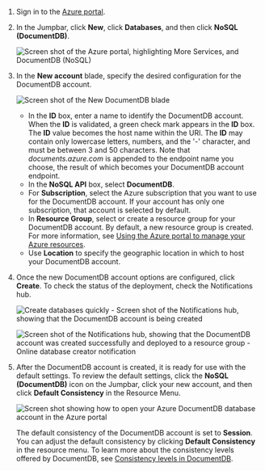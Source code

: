 1. Sign in to the [Azure portal](https://portal.azure.com/).
2. In the Jumpbar, click **New**, click **Databases**, and then click **NoSQL (DocumentDB)**.
   
   ![Screen shot of the Azure portal, highlighting More Services, and DocumentDB (NoSQL)](./media/documentdb-create-dbaccount/create-nosql-db-databases-json-tutorial-1.png)  
3. In the **New account** blade, specify the desired configuration for the DocumentDB account.
   
    ![Screen shot of the New DocumentDB blade](./media/documentdb-create-dbaccount/create-nosql-db-databases-json-tutorial-2.png)
   
   * In the **ID** box, enter a name to identify the DocumentDB account.  When the **ID** is validated, a green check mark appears in the **ID** box. The **ID** value becomes the host name within the URI. The **ID** may contain only lowercase letters, numbers, and the '-' character, and must be between 3 and 50 characters. Note that *documents.azure.com* is appended to the endpoint name you choose, the result of which becomes your DocumentDB account endpoint.
   * In the **NoSQL API** box, select **DocumentDB**.  
   * For **Subscription**, select the Azure subscription that you want to use for the DocumentDB account. If your account has only one subscription, that account is selected by default.
   * In **Resource Group**, select or create a resource group for your DocumentDB account.  By default, a new resource group is created. For more information, see [Using the Azure portal to manage your Azure resources](../articles/azure-portal/resource-group-portal.md).
   * Use **Location** to specify the geographic location in which to host your DocumentDB account. 
4. Once the new DocumentDB account options are configured, click **Create**. To check the status of the deployment, check the Notifications hub.  
   
   ![Create databases quickly - Screen shot of the Notifications hub, showing that the DocumentDB account is being created](./media/documentdb-create-dbaccount/create-nosql-db-databases-json-tutorial-4.png)  
   
   ![Screen shot of the Notifications hub, showing that the DocumentDB account was created successfully and deployed to a resource group - Online database creator notification](./media/documentdb-create-dbaccount/create-nosql-db-databases-json-tutorial-5.png)
5. After the DocumentDB account is created, it is ready for use with the default settings. To review the default settings, click the **NoSQL (DocumentDB)** icon on the Jumpbar, click your new account, and then click **Default Consistency** in the Resource Menu.

   ![Screen shot showing how to open your Azure DocumentDB database account in the Azure portal](./media/documentdb-create-dbaccount/azure-documentdb-database-open-account-portal.png)  

   The default consistency of the DocumentDB account is set to **Session**.  You can adjust the default consistency by clicking **Default Consistency** in the resource menu. To learn more about the consistency levels offered by DocumentDB, see [Consistency levels in DocumentDB](../articles/documentdb/documentdb-consistency-levels.md).

[How to: Create a DocumentDB account]: #Howto
[Next steps]: #NextSteps
[documentdb-manage]:../articles/documentdb/documentdb-manage.md
